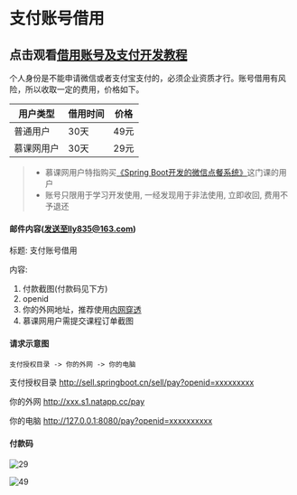 # 支付账号借用

## 点击观看[借用账号及支付开发教程](http://v.youku.com/v_show/id_XMjg5MjM4ODIyNA==.html?spm=a2h3j.8428770.3416059.1)

个人身份是不能申请微信或者支付宝支付的，必须企业资质才行。账号借用有风险，所以收取一定的费用，价格如下。

用户类型 | 借用时间 | 价格
-------|-------|------
普通用户 | 30天 | 49元
慕课网用户 | 30天 | 29元

> - 慕课网用户特指购买[《Spring Boot开发的微信点餐系统》](http://coding.imooc.com/class/117.html)这门课的用户
> - 账号只限用于学习开发使用, 一经发现用于非法使用, 立即收回, 费用不予退还

#### 邮件内容(发送至lly835@163.com)
标题: 支付账号借用

内容:
1. 付款截图(付款码见下方)
2. openid
3. 你的外网地址，推荐使用[内网穿透](https://natapp.cn/)
4. 慕课网用户需提交课程订单截图

#### 请求示意图

```sequence
支付授权目录 -> 你的外网 -> 你的电脑
```

支付授权目录
http://sell.springboot.cn/sell/pay?openid=xxxxxxxxx

你的外网
http://xxx.s1.natapp.cc/pay

你的电脑
http://127.0.0.1:8080/pay?openid=xxxxxxxxxx

#### 付款码

![29](http://app-all.b0.upaiyun.com/29.jpg!300)


![49](http://app-all.b0.upaiyun.com/49.jpg!300)






